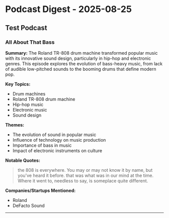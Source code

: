# Podcast Digest - 2025-08-25

## Test Podcast

### All About That Bass

**Summary:** The Roland TR-808 drum machine transformed popular music with its innovative sound design, particularly in hip-hop and electronic genres. This episode explores the evolution of bass-heavy music, from lack of audible low-pitched sounds to the booming drums that define modern pop.

**Key Topics:**
- Drum machines
- Roland TR-808 drum machine
- Hip-hop music
- Electronic music
- Sound design

**Themes:**
- The evolution of sound in popular music
- Influence of technology on music production
- Importance of bass in music
- Impact of electronic instruments on culture

**Notable Quotes:**
> the 808 is everywhere. You may or may not know it by name, but you've heard it before.
> that was what was in our mind at the time. Where it went to, needless to say, is someplace quite different.

**Companies/Startups Mentioned:**
- Roland
- DeFacto Sound

---
